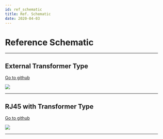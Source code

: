 ```yaml
---
id: ref_schematic
title: Ref. Schematic
date: 2020-04-03
---
```



# Reference Schematic

-----

## External Transformer Type

[Go to
github](https://github.com/Wiznet/Hardware-Files-of-WIZnet/tree/master/02_iEthernet/W6100/Reference%20Schematic)

![](/document_framework/img/products/w6100/w6100_ref_schematic_v110_use_trans.jpg)

-----

## RJ45 with Transformer Type

[Go to
github](https://github.com/Wiznet/Hardware-Files-of-WIZnet/tree/master/02_iEthernet/W6100/Reference%20Schematic)

![](/document_framework/img/products/w6100/w6100_ref_schematic_v110_use_mag.jpg)

-----
